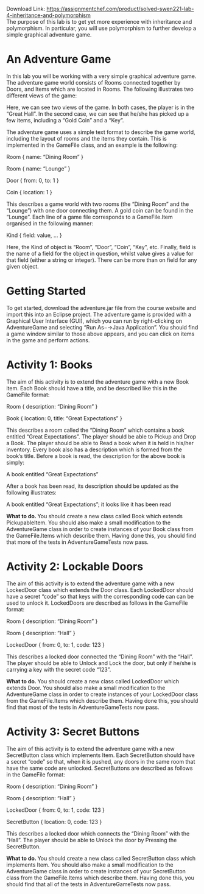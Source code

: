 Download Link: https://assignmentchef.com/product/solved-swen221-lab-4-inheritance-and-polymorphism
<br>
The purpose of this lab is to get yet more experience with inheritance and polymorphism. In particular, you will use polymorphism to further develop a simple graphical adventure game.

<h1>An Adventure Game</h1>

In this lab you will be working with a very simple graphical adventure game. The adventure game world consists of Rooms connected together by Doors, and Items which are located in Rooms. The following illustrates two different views of the game:

Here, we can see two views of the game. In both cases, the player is in the “Great Hall”. In the second case, we can see that he/she has picked up a few items, including a “Gold Coin” and a “Key”.

The adventure game uses a simple text format to describe the game world, including the layout of rooms and the items they contain. This is implemented in the GameFile class, and an example is the following:

Room { name: “Dining Room” }

Room { name: “Lounge” }

Door { from: 0, to: 1 }

Coin { location: 1 }

This describes a game world with two rooms (the “Dining Room” and the “Lounge”) with one door connecting them. A gold coin can be found in the “Lounge”. Each line of a game file corresponds to a GameFile.Item organised in the following manner:

Kind { field: value, … }

Here, the Kind of object is “Room”, “Door”, “Coin”, “Key”, etc. Finally, field is the name of a field for the object in question, whilst value gives a value for that field (either a string or integer). There can be more than on field for any given object.

<h1>Getting Started</h1>

To get started, download the adventure.jar file from the course website and import this into an Eclipse project. The adventure game is provided with a Graphical User Interface (GUI), which you can run by right-clicking on AdventureGame and selecting “Run As−→Java Application”. You should find a game window similar to those above appears, and you can click on items in the game and perform actions.

<h1>Activity 1: Books</h1>

The aim of this activity is to extend the adventure game with a new Book item. Each Book should have a title, and be described like this in the GameFile format:

Room { description: “Dining Room” }

Book { location: 0, title: “Great Expectations” }

This describes a room called the “Dining Room” which contains a book entitled “Great Expectations”. The player should be able to Pickup and Drop a Book. The player should be able to Read a book when it is held in his/her inventory. Every book also has a description which is formed from the book’s title. Before a book is read, the description for the above book is simply:

A book entitled “Great Expectations”

After a book has been read, its description should be updated as the following illustrates:

A book entitled “Great Expectations”; it looks like it has been read

<strong>What to do. </strong>You should create a new class called Book which extends PickupableItem. You should also make a small modification to the AdventureGame class in order to create instances of your Book class from the GameFile.Items which describe them. Having done this, you should find that more of the tests in AdventureGameTests now pass.

<h1>Activity 2: Lockable Doors</h1>

The aim of this activity is to extend the adventure game with a new LockedDoor class which extends the Door class. Each LockedDoor should have a secret “code” so that keys with the corresponding code can can be used to unlock it. LockedDoors are described as follows in the GameFile format:

Room { description: “Dining Room” }

Room { description: “Hall” }

LockedDoor { from: 0, to: 1, code: 123 }

This describes a locked door connected the “Dining Room” with the “Hall”. The player should be able to Unlock and Lock the door, but only if he/she is carrying a key with the secret code “123”.

<strong>What to do. </strong>You should create a new class called LockedDoor which extends Door. You should also make a small modification to the AdventureGame class in order to create instances of your LockedDoor class from the GameFile.Items which describe them. Having done this, you should find that most of the tests in AdventureGameTests now pass.

<h1>Activity 3: Secret Buttons</h1>

The aim of this activity is to extend the adventure game with a new SecretButton class which implements Item. Each SecretButton should have a secret “code” so that, when it is pushed, any doors in the same room that have the same code are unlocked. SecretButtons are described as follows in the GameFile format:

Room { description: “Dining Room” }

Room { description: “Hall” }

LockedDoor { from: 0, to: 1, code: 123 }

SecretButton { location: 0, code: 123 }

This describes a locked door which connects the “Dining Room” with the “Hall”. The player should be able to Unlock the door by Pressing the SecretButton.

<strong>What to do. </strong>You should create a new class called SecretButton class which implements Item. You should also make a small modification to the AdventureGame class in order to create instances of your SecretButton class from the GameFile.Items which describe them. Having done this, you should find that all of the tests in AdventureGameTests now pass.